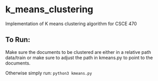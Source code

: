 # k_means_clustering
Implementation of K means clustering algorithm for CSCE 470

## To Run:
Make sure the documents to be clustered are either in a relative path data/train or 
make sure to adjust the path in kmeans.py to point to the documents.

Otherwise simply run:
``` python3 kmeans.py ```
